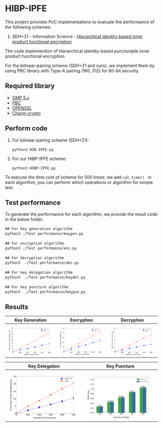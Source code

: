 # HIBP-IPFE
This project provides PoC implementations to evaluate the performance of the following schemes:

1. SDH+21 - Information Science - [Hierarchical identity-based inner product functional encryption](https://doi.org/10.1016/j.ins.2021.05.062) 


The code implemention of Hierarchical identity-based puncturable inner product functional encryption

For the bilinear-pairing scheme (SDH+21 and ours), we implement them by using PBC library with Type-A pairing (160, 512) for 80-bit security.

## Required library

- [GMP 5.x](http://gmplib.org/)
- [PBC](http://crypto.stanford.edu/pbc/news.html)
- [OPENSSL](http://www.openssl.org/)
- [Charm-crypto](https://jhuisi.github.io/charm/install_source.html)

## Perform code

1. For bilinear-pairing scheme (SDH+21):

   ```
   python3 HIB-IPFE.py
   ```

2. For our HIBP-IPFE scheme:

   ```
   python3 HIBP-IPFE.py
   ```

To execute the time cost of scheme for 500 times: we add `cal_time() ` in each algorithm, you can perform which operations or algorithm for simple test.

## Test performance

To generate the performance for each algorithm, we provide the result code in the below folder.

```
## For key generation algorithm
python3 ./Test performance/keygen.py

## For encryption algorithm
python3 ./Test performance/enc.py

## For decryption algorithm
python3  ./Test performance/dec.py

## For key delegation algorithm
python3  ./Test performance/keydel.py

## For key puncture algorithm
python3  ./Test performance/keypun.py
```

## Results


|   Key Generation  |   Encryption    |   Decryption   |
| ----------------- | --------------------- | ------------------- |
| ![keygen](./keygen.png) | ![enc](./enc.png) | ![dec](./dec.png) |

|   Key Delegation  |      Key Puncture     | 
| ----------------- | --------------------- |
| ![keydel](./keydel.png) | ![keypun](./keypun.png) |